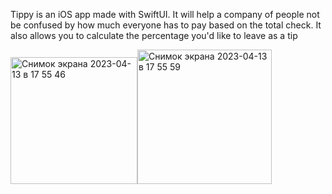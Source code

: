 Tippy is an iOS app made with SwiftUI. It will help a company of people not be confused by how much everyone has to pay based on the total check. It also allows you to calculate the percentage you'd like to leave as a tip

<img width="203" alt="Снимок экрана 2023-04-13 в 17 55 46" src="https://user-images.githubusercontent.com/92024917/231800062-c8117c59-a52c-496f-8d99-fe7cf6237025.png"><img width="215" alt="Снимок экрана 2023-04-13 в 17 55 59" src="https://user-images.githubusercontent.com/92024917/231800093-9dd4216d-e4c9-44c2-8134-548fe28878e3.png">




